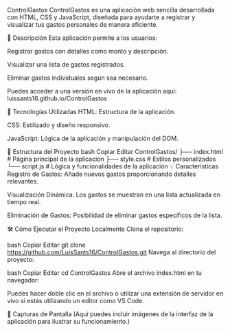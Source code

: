 ControlGastos
ControlGastos es una aplicación web sencilla desarrollada con HTML, CSS y JavaScript, diseñada para ayudarte a registrar y visualizar tus gastos personales de manera eficiente.

🧾 Descripción
Esta aplicación permite a los usuarios:

Registrar gastos con detalles como monto y descripción.

Visualizar una lista de gastos registrados.

Eliminar gastos individuales según sea necesario.

Puedes acceder a una versión en vivo de la aplicación aquí: luissants16.github.io/ControlGastos

🚀 Tecnologías Utilizadas
HTML: Estructura de la aplicación.

CSS: Estilizado y diseño responsivo.

JavaScript: Lógica de la aplicación y manipulación del DOM.

📂 Estructura del Proyecto
bash
Copiar
Editar
ControlGastos/
├── index.html      # Página principal de la aplicación
├── style.css       # Estilos personalizados
└── script.js       # Lógica y funcionalidades de la aplicación
💡 Características
Registro de Gastos: Añade nuevos gastos proporcionando detalles relevantes.

Visualización Dinámica: Los gastos se muestran en una lista actualizada en tiempo real.

Eliminación de Gastos: Posibilidad de eliminar gastos específicos de la lista.

🛠️ Cómo Ejecutar el Proyecto Localmente
Clona el repositorio:

bash
Copiar
Editar
git clone https://github.com/LuisSants16/ControlGastos.git
Navega al directorio del proyecto:

bash
Copiar
Editar
cd ControlGastos
Abre el archivo index.html en tu navegador:

Puedes hacer doble clic en el archivo o utilizar una extensión de servidor en vivo si estás utilizando un editor como VS Code.

📸 Capturas de Pantalla
(Aquí puedes incluir imágenes de la interfaz de la aplicación para ilustrar su funcionamiento.)
